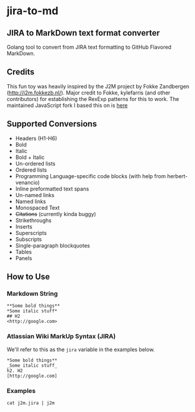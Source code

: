 # jira-to-md

## JIRA to MarkDown text format converter
Golang tool to convert from JIRA text formatting to GitHub Flavored MarkDown.

## Credits
This fun toy was heavily inspired by the J2M project by Fokke Zandbergen (http://j2m.fokkezb.nl/). Major credit to Fokke, kylefarris (and other contributors) for establishing the RexExp patterns for this to work. The maintained JavaScript fork I based this on is [here](https://github.com/kylefarris/J2M)

## Supported Conversions

* Headers (H1-H6)
* Bold
* Italic
* Bold + Italic
* Un-ordered lists
* Ordered lists
* Programming Language-specific code blocks (with help from herbert-venancio)
* Inline preformatted text spans
* Un-named links
* Named links
* Monospaced Text
* ~~Citations~~ (currently kinda buggy)
* Strikethroughs
* Inserts
* Superscripts
* Subscripts
* Single-paragraph blockquotes
* Tables
* Panels 


## How to Use

### Markdown String

```
**Some bold things**
*Some italic stuff*
## H2
<http://google.com>
```

### Atlassian Wiki MarkUp Syntax (JIRA)

We'll refer to this as the `jira` variable in the examples below.

```
*Some bold things**
_Some italic stuff_
h2. H2
[http://google.com]
```

### Examples

```
cat j2m.jira | j2m
```
